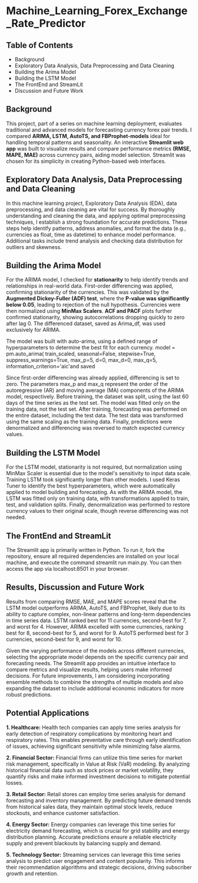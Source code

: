 # Machine_Learning_Forex_Exchange_Rate_Predictor

## Table of Contents
* Background
* Exploratory Data Analysis, Data Preprocessing and Data Cleaning
* Building the Arima Model
* Building the LSTM Model
* The FrontEnd and StreamLit
* Discussion and Future Work

## Background
This project, part of a series on machine learning deployment, evaluates traditional and advanced models for forecasting currency forex pair trends. I compared **ARIMA, LSTM, AutoTS, and FBProphet-models** ideal for handling temporal patterns and seasonality. An interactive **Streamlit web app** was built to visualize results and compare performance metrics **(RMSE, MAPE, MAE)** across currency pairs, aiding model selection. Streamlit was chosen for its simplicity in creating Python-based web interfaces.

##  Exploratory Data Analysis, Data Preprocessing and Data Cleaning
In this machine learning project, Exploratory Data Analysis (EDA), data preprocessing, and data cleaning are vital for success. By thoroughly understanding and cleaning the data, and applying optimal preprocessing techniques, I establish a strong foundation for accurate predictions. These steps help identify patterns, address anomalies, and format the data (e.g., currencies as float, time as datetime) to enhance model performance. Additional tasks include trend analysis and checking data distribution for outliers and skewness.

## Building the Arima Model
For the ARIMA model, I checked for **stationarity** to help identify trends and relationships in real-world data. First-order differencing was applied, confirming stationarity of the currencies. This was validated by the **Augmented Dickey-Fuller (ADF) test**, where the **P-value was significantly below 0.05**, leading to rejection of the null hypothesis. Currencies were then normalized using **MinMax Scalers**. **ACF and PACF** plots further confirmed stationarity, showing autocorrelations dropping quickly to zero after lag 0. The differenced dataset, saved as Arima_df, was used exclusively for ARIMA.

The model was built with auto-arima, using a defined range of hyperparameters to determine the best fit for each currency.
    model = pm.auto_arima(
        train_scaled,
        seasonal=False,
        stepwise=True,
        suppress_warnings=True,
        max_p=5,
        d=0,
        max_d=0,
        max_q=5,
        information_criterion='aic'and saved

Since first-order differencing was already applied, differencing is set to zero. The parameters max_p and max_q represent the order of the autoregressive (AR) and moving average (MA) components of the ARIMA model, respectively. Before training, the dataset was split, using the last 60 days of the time series as the test set. The model was fitted only on the training data, not the test set. After training, forecasting was performed on the entire dataset, including the test data. The test data was transformed using the same scaling as the training data. Finally, predictions were denormalized and differencing was reversed to match expected currency values.

## Building the LSTM Model
For the LSTM model, stationarity is not required, but normalization using MinMax Scaler is essential due to the model's sensitivity to input data scale. Training LSTM took significantly longer than other models. I used Keras Tuner to identify the best hyperparameters, which were automatically applied to model building and forecasting. As with the ARIMA model, the LSTM was fitted only on training data, with transformations applied to train, test, and validation splits. Finally, denormalization was performed to restore currency values to their original scale, though reverse differencing was not needed.

##  The FrontEnd and StreamLit
The Streamlit app is primarily written in Python. To run it, fork the repository, ensure all required dependencies are installed on your local machine, and execute the command streamlit run main.py. You can then access the app via localhost:8501 in your browser.

## Results, Discussion and Future Work
Results from comparing RMSE, MAE, and MAPE scores reveal that the LSTM model outperforms ARIMA, AutoTS, and FBProphet, likely due to its ability to capture complex, non-linear patterns and long-term dependencies in time series data. LSTM ranked best for 11 currencies, second-best for 7, and worst for 4. However, ARIMA excelled with some currencies, ranking best for 8, second-best for 5, and worst for 9. AutoTS performed best for 3 currencies, second-best for 9, and worst for 10.

Given the varying performance of the models across different currencies, selecting the appropriate model depends on the specific currency pair and forecasting needs. The Streamlit app provides an intuitive interface to compare metrics and visualize results, helping users make informed decisions. For future improvements, I am considering incorporating ensemble methods to combine the strengths of multiple models  and also expanding the dataset to include additional economic indicators for more robust predictions.

## Potential Applications
**1. Healthcare:** Health tech companies can apply time series analysis for early detection of respiratory complications by monitoring heart and respiratory rates. This enables preventative care through early identification of issues, achieving significant sensitivity while minimizing false alarms.

**2. Financial Sector:** Financial firms can utilize this time series for market risk management, specifically in Value at Risk (VaR) modeling. By analyzing historical financial data such as stock prices or market volatility, they quantify risks and make informed investment decisions to mitigate potential losses.

**3. Retail Sector:** Retail stores can employ time series analysis for demand forecasting and inventory management. By predicting future demand trends from historical sales data, they maintain optimal stock levels, reduce stockouts, and enhance customer satisfaction.

**4. Energy Sector:** Energy companies can leverage this time series for electricity demand forecasting, which is crucial for grid stability and energy distribution planning. Accurate predictions ensure a reliable electricity supply and prevent blackouts by balancing supply and demand.

**5. Technology Sector:** Streaming services can leverage this time series analysis to predict user engagement and content popularity. This informs their recommendation algorithms and strategic decisions, driving subscriber growth and retention.


